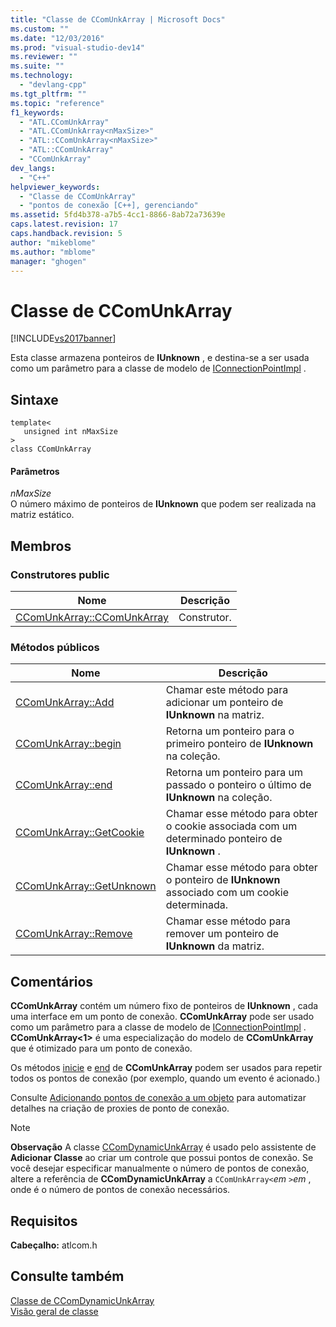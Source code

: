 ```yaml
---
title: "Classe de CComUnkArray | Microsoft Docs"
ms.custom: ""
ms.date: "12/03/2016"
ms.prod: "visual-studio-dev14"
ms.reviewer: ""
ms.suite: ""
ms.technology: 
  - "devlang-cpp"
ms.tgt_pltfrm: ""
ms.topic: "reference"
f1_keywords: 
  - "ATL.CComUnkArray"
  - "ATL.CComUnkArray<nMaxSize>"
  - "ATL::CComUnkArray<nMaxSize>"
  - "ATL::CComUnkArray"
  - "CComUnkArray"
dev_langs: 
  - "C++"
helpviewer_keywords: 
  - "Classe de CComUnkArray"
  - "pontos de conexão [C++], gerenciando"
ms.assetid: 5fd4b378-a7b5-4cc1-8866-8ab72a73639e
caps.latest.revision: 17
caps.handback.revision: 5
author: "mikeblome"
ms.author: "mblome"
manager: "ghogen"
---
```

# Classe de CComUnkArray
[!INCLUDE[vs2017banner](../../assembler/inline/includes/vs2017banner.md)]

Esta classe armazena ponteiros de **IUnknown** , e destina\-se a ser usada como um parâmetro para a classe de modelo de [IConnectionPointImpl](../Topic/IConnectionPointImpl%20Class.md) .  
  
## Sintaxe  
  
```  
template<  
   unsigned int nMaxSize  
>  
class CComUnkArray  
```  
  
#### Parâmetros  
 *nMaxSize*  
 O número máximo de ponteiros de **IUnknown** que podem ser realizada na matriz estático.  
  
## Membros  
  
### Construtores public  
  
|Nome|Descrição|  
|----------|---------------|  
|[CComUnkArray::CComUnkArray](../Topic/CComUnkArray::CComUnkArray.md)|Construtor.|  
  
### Métodos públicos  
  
|Nome|Descrição|  
|----------|---------------|  
|[CComUnkArray::Add](../Topic/CComUnkArray::Add.md)|Chamar este método para adicionar um ponteiro de **IUnknown** na matriz.|  
|[CComUnkArray::begin](../Topic/CComUnkArray::begin.md)|Retorna um ponteiro para o primeiro ponteiro de **IUnknown** na coleção.|  
|[CComUnkArray::end](../Topic/CComUnkArray::end.md)|Retorna um ponteiro para um passado o ponteiro o último de **IUnknown** na coleção.|  
|[CComUnkArray::GetCookie](../Topic/CComUnkArray::GetCookie.md)|Chamar esse método para obter o cookie associada com um determinado ponteiro de **IUnknown** .|  
|[CComUnkArray::GetUnknown](../Topic/CComUnkArray::GetUnknown.md)|Chamar esse método para obter o ponteiro de **IUnknown** associado com um cookie determinada.|  
|[CComUnkArray::Remove](../Topic/CComUnkArray::Remove.md)|Chamar esse método para remover um ponteiro de **IUnknown** da matriz.|  
  
## Comentários  
 **CComUnkArray** contém um número fixo de ponteiros de **IUnknown** , cada uma interface em um ponto de conexão.  **CComUnkArray** pode ser usado como um parâmetro para a classe de modelo de [IConnectionPointImpl](../Topic/IConnectionPointImpl%20Class.md) .  **CComUnkArray\<1\>** é uma especialização do modelo de **CComUnkArray** que é otimizado para um ponto de conexão.  
  
 Os métodos [inicie](../Topic/CComUnkArray::begin.md) e [end](../Topic/CComUnkArray::end.md) de **CComUnkArray** podem ser usados para repetir todos os pontos de conexão \(por exemplo, quando um evento é acionado.\)  
  
 Consulte [Adicionando pontos de conexão a um objeto](../../atl/adding-connection-points-to-an-object.md) para automatizar detalhes na criação de proxies de ponto de conexão.  
  
> [!NOTE]
>  **Observação** A classe [CComDynamicUnkArray](../Topic/CComDynamicUnkArray%20Class.md) é usado pelo assistente de **Adicionar Classe** ao criar um controle que possui pontos de conexão.  Se você desejar especificar manualmente o número de pontos de conexão, altere a referência de **CComDynamicUnkArray** a `CComUnkArray<`*em* `>`*em* , onde é o número de pontos de conexão necessários.  
  
## Requisitos  
 **Cabeçalho:** atlcom.h  
  
## Consulte também  
 [Classe de CComDynamicUnkArray](../Topic/CComDynamicUnkArray%20Class.md)   
 [Visão geral de classe](../../atl/atl-class-overview.md)
